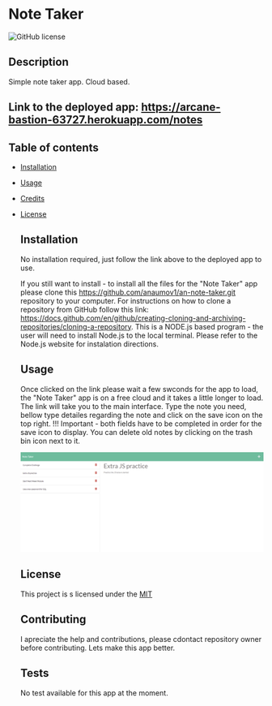 # Note Taker
  ![GitHub license](https://img.shields.io/badge/license-MIT-blue.svg)

  ## Description
  Simple note taker app. Cloud based.
  
  ## Link to the deployed app: https://arcane-bastion-63727.herokuapp.com/notes

## Table of contents
* [Installation](#installation)
* [Usage](#usage)
* [Credits](#credits)
* [License](#licence)
  

  ## Installation
  
  No installation required, just follow the link above to the deployed app to use.
  
  If you still want to install - to install all the files for the "Note Taker" app please clone this https://github.com/anaumov1/an-note-taker.git repository to your computer. For instructions on how to clone a repository from GitHub follow this link: https://docs.github.com/en/github/creating-cloning-and-archiving-repositories/cloning-a-repository.
This is a NODE.js based program - the user will need to install Node.js to the local terminal. Please refer to the Node.js website for instalation directions.

  
  ## Usage
  Once clicked on the link please wait a few swconds for the app to load, the "Note Taker" app is on a free cloud and it takes a little longer to load. The link will take you to the main interface. Type the note you need, bellow type detailes regarding the note and click on the save icon on the top right. !!! Important - both fields have to be completed in order for the save icon to display.
  You can delete old notes by clicking on the trash bin icon next to it.
  
  ![alt text](public/assets/images/screenshot.PNG)

  ## License
  This project is s licensed under the [MIT](LICENSE)
    
  ## Contributing
  I apreciate the help and contributions, please cdontact repository owner before contributing. Lets make this app better.

  ## Tests
 
  No test available for this app at the moment.
